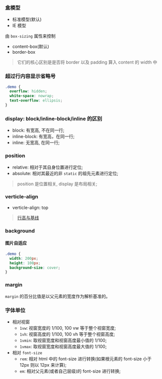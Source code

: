 ### 盒模型

* 标准模型(默认)
* IE 模型

由 `box-sizing` 属性来控制

* content-box(默认)
* border-box

> 它们的核心区别是是否将 border 以及 padding 算入 content 的 width 中

### 超过行内容显示省略号

```css
.demo {
  overflow: hidden;
  white-space: nowrap;
  text-overflow: ellipsis;
}
```

### display: block/inline-block/inline 的区别

* block: 有宽高, 不在同一行;
* inline-block: 有宽高，在同一行;
* inline: 无宽高, 在同一行;

### position

* relative: 相对于其自身位置进行定位;
* absolute: 相对其最近的非 `static` 的祖先元素进行定位;

> position 是位置相关, display 是布局相关;

### verticle-align

* verticle-align: top

> [行高与基线](https://blog.csdn.net/lulujiajiawenwen/article/details/8245201)

### background

#### 图片自适应

```css
.demo {
  width: 200px;
  height: 100px;
  background-size: cover;
}
```

### margin

`margin` 的百分比值是以父元素的宽度作为解析基准的。

### 字体单位

* 相对视窗
  * `1vw`: 视窗宽度的 1/100, 100 vw 等于整个视窗宽度;
  * `1vh`: 视窗高度的 1/100, 100 vh 等于整个视窗高度;
  * `1vmin`: 取视窗宽度和视窗高度最小值的 1/100;
  * `1vmax`: 取视窗宽度和视窗高度最大值的 1/100;
* 相对 `font-size`
  * `rem`: 相对 html 中的 font-size 进行转换(如果根元素的 font-size 小于 12px 则以 12px 来计算);
  * `em`: 相对父元素(或者自己层级)的 font-size 进行转换;